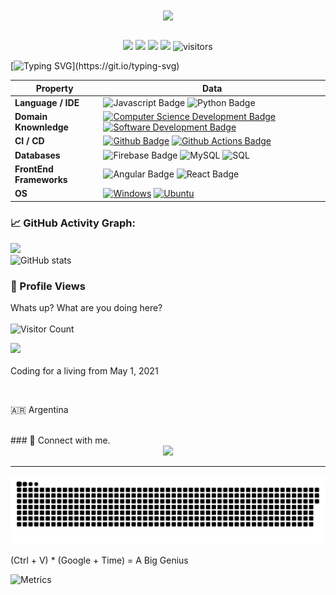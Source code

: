 <!--   my-icons -->
<div align="center">
<img src="https://rishavanand.github.io/static/images/greetings.gif" align="center" style="width: 500px;" />
</div> 
</br>
<p align="center">
    <a href="https://github.com/babettsan/babettsan"><img src="https://img.shields.io/badge/status-updating-brightgreen.svg"></a>
    <a href="https://github.com/babettsan/babettsan/graphs/contributors"><img src="https://img.shields.io/github/contributors/babettsan/babettsan?color=blue"></a>
    <a href="https://github.com/babettsan/babettsan/stargazers"><img src="https://img.shields.io/github/stars/babettsan/babettsan.svg?logo=github"></a>
    <a href="https://github.com/babettsan/babettsan/network/members"><img src="https://img.shields.io/github/forks/babettsan/babettsan.svg?color=blue&logo=github"></a>
    <img src="https://visitor-badge.laobi.icu/badge?page_id=babettsan.babettsan" alt="visitors"/>   
</p>

<!--   my-ticker -->    
[![Typing SVG](https://readme-typing-svg.herokuapp.com?color=%2336BCF7&center=true&vCenter=true&width=600&lines=I+am+Bárbara+Sánchez,+Software+Developer+💻🚀🦄🗽♾️.)](https://git.io/typing-svg)


| Property                                        | Data                                                                                                                                                                                                                                                                                                                                                                                                                                                                                                                                                                               |
|-------------------------------------------------|-----------------------------------------------------------------------------------------------------------------------------------------------------------------------------------------------------------------------------------------------------------------------------------------------------------------------------------------------------------------------------------------------------------------------------------------------------------------------------------------------------------------------------------------------------------------------------------------------------------------------------------------------------------------------------------------------------------------------------------------------------------------------------------------------------------------------------------------------------------------------------------------------------------------------------------------------------------------------------------------------------------------------------------------------------------------------------------------------------------------------------------------------------------------------------------------------------------------------------------------------------------------------------------------------------------------------------------------------------------------------------------------------------------------------------------------------------------------------------------------------------------------------------------------------------------------------------------------------------------------------------------------------------------------------------------------------------------------------------------------------------------------------------------------------------------------|
| **Language / IDE**                              | ![Javascript Badge](https://img.shields.io/badge/-Javascript-3776AB?style=flat&logo=Javascript&logoColor=white) ![Python Badge](https://img.shields.io/badge/-Python-3776AB?style=flat&logo=Python&logoColor=white)                                                                                                                                                                                                                                                                                                                                                                                                                                                                                                                                                                                                                       |
| **Domain Knownledge**                           | [![Computer Science Development Badge](https://img.shields.io/badge/-Computer%20Science-FAB040?style=flat&logoColor=white)](https://github.com/search?q=user%3Ababettsan&type=Repositories) [![Software Development Badge](https://img.shields.io/badge/-Software%20Development-FF6600?style=flat&logoColor=white)](https://github.com/search?q=user%3Ababettsan&type=Repositories)                                                                                                                                                                                                                                                                                                                                                                                                                                                                                                                                                                                                                                                                                                                                                                                                                                                                                                    |
| **CI / CD**                                     | [![Github Badge](https://img.shields.io/badge/-Github%20-2088FF?style=flat&logo=Github&logoColor=white)](https://github.com/babettsan/babettsan) [![Github Actions Badge](https://img.shields.io/badge/-Git%20-2088FF?style=flat&logo=Git&logoColor=white)](https://github.com/babettsan/babettsan)                                                                                                                                                                                                                                                                                                                                                                                                                                                                                                                                                                                                                                                                                                                                                                                                                                                                                                                                                                                              |
| **Databases**                                   | ![Firebase Badge](https://img.shields.io/badge/-Firebase-3776AB?style=flat&logo=Firebase&logoColor=white)  <img alt="MySQL" src="https://camo.githubusercontent.com/e863bc79abf7a53150665ce9eb1a93f4fb6183af46bc3fb345ee5562736eb23c/68747470733a2f2f696d672e736869656c64732e696f2f62616467652f4d7953514c2d2532333030662e7376673f6c6f676f3d6d7973716c266c6f676f436f6c6f723d7768697465" data-canonical-src="https://img.shields.io/badge/MySQL-%2300f.svg?logo=mysql&amp;logoColor=white" style="max-width: 100%;"> <img src="https://camo.githubusercontent.com/c44ec7dbcddd4dea22204197ce11e45bea3ef03ff97e45294bf66ea793527706/68747470733a2f2f696d672e736869656c64732e696f2f62616467652f2d53514c2d626c61636b3f7374796c653d666c61742d737175617265266c6f676f3d706f737467726573716c266c6f676f436f6c6f723d626c7565" alt="SQL" data-canonical-src="https://img.shields.io/badge/-SQL-black?style=flat-square&amp;logo=postgresql&amp;logoColor=blue" style="max-width: 100%;">                                                                                                                                                                                                                                               |
| **FrontEnd Frameworks**                                   |   ![Angular Badge](https://img.shields.io/badge/-Angular-3776AB?style=flat&logo=Angular&logoColor=white) ![React Badge](https://img.shields.io/badge/-React-3776AB?style=flat&logo=React&logoColor=white)                                                                                                                                                                                                                                                                                                                                                                                                                                                                                                                                                                                                                                                                 |
| **OS**                                          | <a target="_blank" rel="noopener noreferrer" href="https://camo.githubusercontent.com/b44114213a5a462903bd69611bb6846f1dc41fe6f3230bd37c67c3d4eb65f08c/68747470733a2f2f696d672e736869656c64732e696f2f62616467652f2d57696e646f77732d626c61636b3f7374796c653d666c61742d737175617265266c6f676f3d77696e646f7773266c6f676f436f6c6f723d626c7565"><img src="https://camo.githubusercontent.com/b44114213a5a462903bd69611bb6846f1dc41fe6f3230bd37c67c3d4eb65f08c/68747470733a2f2f696d672e736869656c64732e696f2f62616467652f2d57696e646f77732d626c61636b3f7374796c653d666c61742d737175617265266c6f676f3d77696e646f7773266c6f676f436f6c6f723d626c7565" alt="Windows" data-canonical-src="https://img.shields.io/badge/-Windows-black?style=flat-square&amp;logo=windows&amp;logoColor=blue" style="max-width: 100%;"></a> <a target="_blank" rel="noopener noreferrer" href="https://camo.githubusercontent.com/9c4bc049e33f41f122342a1714ccf872c34098a9f2c593c33c2322cf0129fa04/68747470733a2f2f696d672e736869656c64732e696f2f62616467652f2d5562756e74752d626c61636b3f7374796c653d666c61742d737175617265266c6f676f3d7562756e7475"><img src="https://camo.githubusercontent.com/9c4bc049e33f41f122342a1714ccf872c34098a9f2c593c33c2322cf0129fa04/68747470733a2f2f696d672e736869656c64732e696f2f62616467652f2d5562756e74752d626c61636b3f7374796c653d666c61742d737175617265266c6f676f3d7562756e7475" alt="Ubuntu" data-canonical-src="https://img.shields.io/badge/-Ubuntu-black?style=flat-square&amp;logo=ubuntu" style="max-width: 100%;"></a>                                                                   
<!--   GitHub stats graph -->
### 📈 GitHub Activity Graph:
<img src="https://github-readme-streak-stats.herokuapp.com/?user=babettsan&theme=dark&show_icons=true"></img>
</br>
![GitHub stats](https://github-readme-stats.vercel.app/api?username=babettsan&theme=dark&show_icons=true)
</br>

### 🫰 Profile Views

Whats up? What are you doing here? </br></br>
![Visitor Count](https://profile-counter.glitch.me/babettsan/count.svg)

![](https://count.getloli.com/get/@babettsan.github.readme) <br><br>
Coding for a living from May 1, 2021

</br>

🇦🇷 Argentina

</br>
### 🤝   Connect with me.

</br>
<div align="center"><img src="https://spotify-github-profile.vercel.app/api/view?uid=11157881069&cover_image=true&theme=default&bar_color=fa0025&bar_color_cover=true" /></div>  

----
<!--   grid-snake -->
![](https://github.com/babettsan/babettsan/blob/output/github-contribution-grid-snake.svg)

(Ctrl + V) * (Google + Time) = A Big Genius

![Metrics](https://metrics.lecoq.io/babettsan?template=classic&base.indepth=true&isocalendar=1&languages=1&lines=1&habits=1&achievements=1&fortune=1&base=header%2C%20activity%2C%20community%2C%20repositories%2C%20metadata&base.indepth=true&base.hireable=false&base.skip=false&isocalendar=false&isocalendar.duration=full-year&languages=false&languages.limit=50&languages.threshold=1%25&languages.other=true&languages.colors=github&languages.sections=most-used&languages.indepth=false&languages.analysis.timeout=15&languages.analysis.timeout.repositories=7.5&languages.categories=markup%2C%20programming&languages.recent.categories=markup%2C%20programming&languages.recent.load=300&languages.recent.days=14&lines=false&lines.sections=base&lines.repositories.limit=4&lines.history.limit=1&habits=false&habits.from=200&habits.days=14&habits.facts=true&habits.charts=false&habits.charts.type=classic&habits.trim=false&habits.languages.limit=8&habits.languages.threshold=0%25&achievements=false&achievements.threshold=C&achievements.secrets=true&achievements.display=detailed&achievements.limit=0&fortune=false&config.timezone=America%2FBuenos_Aires)
